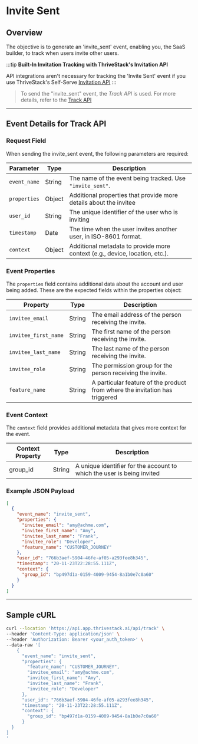 # Invite Sent

## Overview
The objective is to generate an 'invite_sent' event, enabling you, the SaaS builder, to track when users invite other users.

:::tip
**Built-In Invitation Tracking with ThriveStack's Invitation API**

API integrations aren't necessary for tracking the 'Invite Sent' event if you use ThriveStack's Self-Serve [Invitation API](/getting-started/self-serve/apis/invitation)
:::

<!-- ![Invite Sent Event Flowchart](/img/docs/events/invite_sent.png) -->

> To send the "invite_sent" event, the _Track API_ is used. For more details, refer to the [Track API](/getting-started/analyze/instrumentation/events/event-tracking)

<hr/>

## Event Details for Track API
### Request Field
When sending the invite_sent event, the following parameters are required:

| Parameter   | Type   | Description                                                  |
|-------------|--------|--------------------------------------------------------------|
| `event_name`| String | The name of the event being tracked. Use `"invite_sent"`.              |
| `properties`| Object |  Additional properties that provide more details about the invitee         |
| `user_id`   | String | The unique identifier of the user who is inviting |
| `timestamp` | Date   | The time when the user invites another user, in ISO-8601 format.                    |
| `context`| Object | Additional metadata to provide more context (e.g., device, location, etc.).        |

### Event Properties
The `properties` field contains additional data about the account and user being added. These are the expected fields within the properties object:

| Property          | Type   | Description                                            |
|-------------------|--------|--------------------------------------------------------|
| `invitee_email`   | String | The email address of the person receiving the invite.  |
| `invitee_first_name` | String | The first name of the person receiving the invite.    |
| `invitee_last_name` | String | The last name of the person receiving the invite.     |
| `invitee_role`    | String | The permission group for the person receiving the invite. |
| `feature_name`    | String | A particular feature of the product from where the invitation has triggered |

### Event Context

The `context` field provides additional metadata that gives more context for the event.

| Context Property   | Type   | Description                                                               |
|--------------------|--------|---------------------------------------------------------------------------|
| group_id           | String | A unique identifier for the account to which the user is being invited     |

### Example JSON Payload
```json 
[
  {
    "event_name": "invite_sent",
    "properties": {
      "invitee_email": "amy@achme.com",
      "invitee_first_name": "Amy",
      "invitee_last_name": "Frank",
      "invitee_role": "Developer",
      "feature_name": "CUSTOMER_JOURNEY"
    },
    "user_id": "766b3aef-5904-46fe-af05-a293fee8h345",
    "timestamp": "20-11-23T22:28:55.111Z",
    "context": {
      "group_id": "bp497d1a-0159-4009-9454-8a1b0e7c0a60"
    }
  }
]
```
<hr/>

##  Sample cURL

```bash
curl --location 'https://api.app.thrivestack.ai/api/track' \
--header 'Content-Type: application/json' \
--header 'Authorization: Bearer <your_auth_token>' \
--data-raw '[
    {
      "event_name": "invite_sent",
      "properties": {
        "feature_name": "CUSTOMER_JOURNEY",
        "invitee_email": "amy@achme.com",
        "invitee_first_name": "Amy",
        "invitee_last_name": "Frank",
        "invitee_role": "Developer"
      },
      "user_id": "766b3aef-5904-46fe-af05-a293fee8h345",
      "timestamp": "20-11-23T22:28:55.111Z",
      "context": {
        "group_id": "bp497d1a-0159-4009-9454-8a1b0e7c0a60"
      }
  }
]
'
```


<!-- ### 1.2.3. Explore Use Cases

#### Track Invitation when a single user is invited
![Invite Sent Use Case 1](/img/docs/events/invite_sent/usecase1.png)

The diagram visualizes the tracking of invitation events in your SaaS Product. In the first step, 'John,' an existing user, invites 'Amy,' initiating the user engagement process. This step occurs within your product and is already implemented on your end.

In the second step, you need to call ThriveStack's Track API to track the invitation event. Below, you'll find a detailed JSON payload for the 'Invite Sent' event of the Track API, showing the captured properties.

```json 
{
  "event": "invite_sent",
  "properties": {
    "invitee_email": "amy@achme.com",
    "invitee_first_name": "Amy",
    "invitee_last_name": "Frank",
    "invitee_role": "Developer"
  },
  "user_id": "766b3aef-5904-46fe-af05-a293fee8h345",
  "timestamp": "20-11-23T22:28:55.111Z"
}
```

<br/>

#### Track Invitation when multiple users are invited
![Invite Sent Use Case 2](/img/docs/events/invite_sent/usecase2.png)
The diagram illustrates the process of inviting multiple users in your SaaS Product. 'John,' an existing user, extends invitations to 'Tom' and 'Amy,' prospective users. This step occurs within your product and is already implemented on your end.

In the next step, you need to call ThriveStack's Track API to track the invitation event. Presented below, the JSON array delineates the structure for the 'Invite Sent' event for the Track API, enabling the inclusion of several invitations within a singular API call.

```json
[
  {
    "event": "invite_sent",
    "properties": {
      "invitee_email": "amy@achme.com",
      "invitee_first_name": "Tom",
      "invitee_last_name": "Stone",
      "invitee_role": "Developer"
    },
    "user_id": "766b3aef-5904-46fe-af05-a293fee8h345",
    "timestamp": "20-11-23T22:28:55.111Z"
  },
  {
    "event": "invite_sent",
    "properties": {
      "invitee_email": "amy@achme.com",
      "invitee_first_name": "Amy",
      "invitee_last_name": "Frank",
      "invitee_role": "Developer"
    },
    "user_id": "766b3aef-5904-46fe-af05-a293fee8h345",
    "timestamp": "20-11-23T22:28:55.111Z"
  }
]
```

<br/>

#### Track Invitation when a user is invited into an existing tenant
![Invite Sent Use Case 3](/img/docs/events/invite_sent/usecase3.png)
The diagram outlines the process of inviting a user to an existing tenant within your SaaS Product. 'John,' an established user of an existing tenant, extends an invitation to 'Amy,' a prospective user, to join the same tenant space.

In the second step, you'll need to call ThriveStack's Track API to track the invitation event. Below, you'll find a detailed JSON payload for the 'Invite Sent' event of the Track API, displaying the captured properties.

In the request body provided below, a tenant ID should be sent in the 'group_id' property, which is included within the 'context' object.

```json
{
  "event": "invite_sent",
  "properties": {
    "invitee_email": "amy@achme.com",
    "invitee_first_name": "Amy",
    "invitee_last_name": "Frank",
    "invitee_role": "Developer"
  },
  "context": {
    "group_id": "f6e456dd-9e6b-41e5-8ccf-7539af9c735e", // ID of the existing tenant
  },
  "user_id": "766b3aef-5904-46fe-af05-a293fee8h345",
  "timestamp": "20-11-23T22:28:55.111Z"
}
```

<br/>

#### Track Invitation when a user is invited to a specific team

![Invite Sent Use Case 4](/img/docs/events/invite_sent/usecase4.png)

The diagram outlines the process of inviting a user to an existing team within your SaaS Product. 'John,' an established user of an existing team, extends an invitation to 'Amy,' a prospective user, to join the same team.

In the second step, you'll need to call ThriveStack's Track API to track the invitation event. Below, you'll find a detailed JSON payload for the 'Invite Sent' event of the Track API, displaying the captured properties.

The name of the team should be sent in the "team_name" property.
```json 
[
    {
        "event_name": "invite_sent",
        "properties": {
            "feature_name": "CUSTOMER_JOURNEY",
            "invitee_email": "shawnankunding@opportunityspace,inc..com",
            "invitee_first_name": "Shawn",
            "invitee_last_name": "Ankunding",
            "invitee_role": "Editor"
        },
        "user_id": "3e474abe-5943-41fd-8b7b-4c87ad95b0c7",
        "timestamp": "20-11-23T22:28:55.111Z",
        "context": {
            "group_id": "55444abe-41fd-5943-d95b-4c87ad95b674"
        }
    }
]
``` -->
<!-- 
### 1.2.5. Sample cURL

Experience the APIs firsthand by using the [Try Out](/integrate/public_apis/track) feature in your web browser. For assistance on navigating the 'Try Out' functionality, consult the [Guide](/getting-started/apis-non-gen/using-the-try-out-options).

```bash
curl --location 'https://api.app.thrivestack.ai/api/track' \
--header 'Content-Type: application/json' \
--header 'Authorization: Bearer eyJhbGciOiJSUzI1NiIsImlkIjoiZjk5OTI4MmMtYjZjZi00YjQ4LTliMWEtOTAyMWVlM2Q3NmI0IiwidHlwIjoiSldUIn0.eyJhdWQiOiJ1c2VyX21hbmFnZW1lbnQiLCJleHAiOjE3MjUwMTQwOTcsImp0aSI6ImY5OTkyODJjLWI2Y2YtNGI0OC05YjFhLTkwMjFlZTNkNzZiNCIsImlhdCI6MTcyNDkzNjA5NywiaXNzIjoiVGhyaXZlU3RhY2sifQ.dCfke26t69Xd9mKbvVH9GPCueMxnSRrL5qJwUm02giXVO1Ne8jTBH5oSAo2nisE3h6ri8FpCEfTn7qTfkBYmXyCwRGUFBkqCwZAtYWrp8ugmAlp2exsuCzFLGF5UQiwHi5qcOzsDEUa7s7UODNl7nThNwArlqTwkJp-XEc9BXCjw2mX3_9Hc0H_ozbg8pWjXIcBqLjuXjVI-VIT3P46wd3_PVJve8Hm-rOuoMkwprihJCbYavihecNff_lE2f2KIzUruIJyLeXqohd1XkVxG3xSrviDqXEbsVBA-o3rHoLZqEHC2lSm99S1Ot7DsVR19Vo5INgV4cvdsmYMfdsyXDw' \
--data-raw '[
    {
        "event_name": "invite_sent",
        "properties": {
            "feature_name": "CUSTOMER_JOURNEY",
            "invitee_email": "shawnankunding@opportunityspace,inc..com",
            "invitee_first_name": "Shawn",
            "invitee_last_name": "Ankunding",
            "invitee_role": "Editor"
        },
        "user_id": "3e474abe-5943-41fd-8b7b-4c87ad95b0c7",
        "timestamp": "20-11-23T22:28:55.111Z",
        "context": {
            "group_id": "55444abe-41fd-5943-d95b-4c87ad95b674"
        }
    }
]'
``` -->

